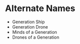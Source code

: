 # Alternate Names

- Generation Ship
- Generation Drone
- Minds of a Generation
- Drones of a Generation
